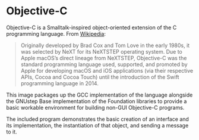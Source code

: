 # Objective-C

Objective-C is a Smalltalk-inspired object-oriented extension of the C programming language.  From [Wikipedia](https://en.wikipedia.org/wiki/Objective-C):

> Originally developed by Brad Cox and Tom Love in the early 1980s, it was selected by NeXT for its NeXTSTEP operating system. Due to Apple macOS’s direct lineage from NeXTSTEP, Objective-C was the standard programming language used, supported, and promoted by Apple for developing macOS and iOS applications (via their respective APIs, Cocoa and Cocoa Touch) until the introduction of the Swift programming language in 2014.

This image packages up the GCC implementation of the language alongside the GNUstep Base implementation of the Foundation libraries to provide a basic workable environment for building non-GUI Objective-C programs.

The included program demonstrates the basic creation of an interface and its implementation, the instantiation of that object, and sending a message to it.
